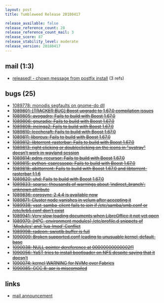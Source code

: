```yaml
---
layout: post
title: Tumbleweed Release 20180417

release_available: false
release_reference_count: 28
release_reference_count_mail: 3
release_score: 87
release_stability_level: moderate
release_version: 20180417
---
```


## mail (1:3)

- [released!  - chown message from postfix install](https://lists.opensuse.org/opensuse-factory/2018-04/msg00725.html) (3 refs)

## bugs (25)

<!--more-->

- [1089778: monodis segfaults on gnome-do dll](https://bugzilla.opensuse.org/show_bug.cgi?id=1089778)
- ~~[1089801: \[TRACKER BUG\] Boost upgrade to 1.67.0 compilation issues](https://bugzilla.opensuse.org/show_bug.cgi?id=1089801)~~
- ~~[1089805: avogadro: Fails to build with Boost 1.67.0](https://bugzilla.opensuse.org/show_bug.cgi?id=1089805)~~
- ~~[1089806: gnuradio: Fails to build with Boost 1.67.0](https://bugzilla.opensuse.org/show_bug.cgi?id=1089806)~~
- ~~[1089808: incinga2: Fails to build with Boost 1.67.0](https://bugzilla.opensuse.org/show_bug.cgi?id=1089808)~~
- ~~[1089810: leechcraft: Fails to build with Boost 1.67.0](https://bugzilla.opensuse.org/show_bug.cgi?id=1089810)~~
- ~~[1089811: liborcus: Fails to build with Boost 1.67.0](https://bugzilla.opensuse.org/show_bug.cgi?id=1089811)~~
- ~~[1089812: libtorrent-rasterbar: Fails to build with Boost 1.67.0](https://bugzilla.opensuse.org/show_bug.cgi?id=1089812)~~
- ~~[1089813: right clicking or doubleclicking on the icons in "systray" doesn't work in wayland session](https://bugzilla.opensuse.org/show_bug.cgi?id=1089813)~~
- ~~[1089814: pdns-recursor: Fails to build with Boost 1.67.0](https://bugzilla.opensuse.org/show_bug.cgi?id=1089814)~~
- ~~[1089815: python-espressopp: Fails to build with Boost 1.67.0](https://bugzilla.opensuse.org/show_bug.cgi?id=1089815)~~
- ~~[1089818: qbittorrent: Fails to build with Boost 1.67.0 and libtorrent-rasterbar 1.1.6](https://bugzilla.opensuse.org/show_bug.cgi?id=1089818)~~
- ~~[1089820: uhd: Fails to build with Boost 1.67.0](https://bugzilla.opensuse.org/show_bug.cgi?id=1089820)~~
- ~~[1089833: sparse: thousands of warnings about 'indirect_branch': unknown attribute](https://bugzilla.opensuse.org/show_bug.cgi?id=1089833)~~
- ~~[1089836: corosync-2.4.4 is available now](https://bugzilla.opensuse.org/show_bug.cgi?id=1089836)~~
- ~~[1089871: Cluster node vanishes in velum after accepting it](https://bugzilla.opensuse.org/show_bug.cgi?id=1089871)~~
- ~~[1089938: yast-samba-client fails to join if /etc/samba/smb.conf or /etc/krb5.conf don't exist](https://bugzilla.opensuse.org/show_bug.cgi?id=1089938)~~
- ~~[1089941: Very slow loading documents when LibreOffice it not yet open](https://bugzilla.opensuse.org/show_bug.cgi?id=1089941)~~
- ~~[1089970: \[HPC, environment modules\] /etc/profile.d snippets of 'Modules' and 'lua-lmod' Conflict](https://bugzilla.opensuse.org/show_bug.cgi?id=1089970)~~
- ~~[1089998: radeon: swiotlb buffer is full](https://bugzilla.opensuse.org/show_bug.cgi?id=1089998)~~
- ~~[1090009: Broken supported.conf leading to unusuable kernel-default-base](https://bugzilla.opensuse.org/show_bug.cgi?id=1090009)~~
- ~~[1090038: NULL pointer dereference at 00000000000002f1](https://bugzilla.opensuse.org/show_bug.cgi?id=1090038)~~
- ~~[1090056: YaST tries to install bootloader on NFS despite saying that it doesn't](https://bugzilla.opensuse.org/show_bug.cgi?id=1090056)~~
- ~~[1090074: kernel WARNING for NVMe over Fabrics](https://bugzilla.opensuse.org/show_bug.cgi?id=1090074)~~
- ~~[1090085: GCC 8: apr is miscompiled](https://bugzilla.opensuse.org/show_bug.cgi?id=1090085)~~



## links

- [mail announcement](https://lists.opensuse.org/opensuse-factory/2018-04/msg00724.html)
